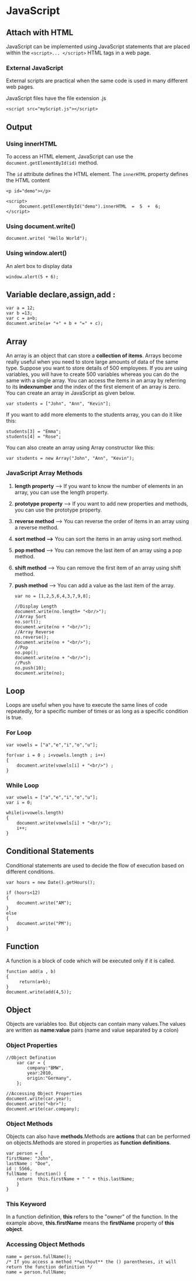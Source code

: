  # JavaScript
 ## Attach with HTML
 JavaScript can be implemented using JavaScript statements that are placed within the `<script>... </script>` HTML tags in a web page.
### External JavaScript
External scripts are practical when the same code is used in many different web pages.

JavaScript files have the file extension .js

    <script src="myScript.js"></script>

 ## Output
 ###  Using innerHTML
 To access an HTML element, JavaScript can use the  `document.getElementById(id)`  method.

The  `id`  attribute defines the HTML element. The  `innerHTML`  property defines the HTML content

    <p id="demo"></p>  

    <script>  
         document.getElementById("demo").innerHTML  =  5  +  6;  
    </script>

 ###  Using document.write()
    document.write( "Hello World");
### 
### Using window.alert()
An alert box to display data

    window.alert(5 + 6);

 ## Variable declare,assign,add :
    var a = 12;
    var b =13;
    var c = a+b;
    document.write(a+ "+" + b + "=" + c);
##  Array

An array is an object that can store a  **collection of items**. Arrays become really useful when you need to store large amounts of data of the same type. Suppose you want to store details of 500 employees. If you are using variables, you will have to create 500 variables whereas you can do the same with a single array. You can access the items in an array by referring to its  **indexnumber**  and the index of the first element of an array is zero.
You can create an array in JavaScript as given below.

    var students = ["John", "Ann", "Kevin"];
If you want to add more elements to the students array, you can do it like this:

    students[3] = "Emma";
	students[4] = "Rose";
You can also create an array using Array constructor like this:

    var students = new Array("John", "Ann", "Kevin");
### JavaScript Array Methods
1.  **length property**  --> If you want to know the number of elements in an array, you can use the length property.
2.  **prototype property**  --> If you want to add new properties and methods, you can use the prototype property.
3.  **reverse method**  --> You can reverse the order of items in an array using a reverse method.
4.  **sort method -->**  You can sort the items in an array using sort method.
5.  **pop method**  --> You can remove the last item of an array using a pop method.
6.  **shift method**  --> You can remove the first item of an array using shift method.
7.  **push method**  --> You can add a value as the last item of the array.

        var no = [1,2,5,6,4,3,7,9,8];
        
        //Display Length
        document.write(no.length+ "<br/>");
        //Array Sort
        no.sort();
        document.write(no + "<br/>");
        //Array Reverse 
        no.reverse();
		document.write(no + "<br/>");
        //Pop
        no.pop();
        document.write(no + "<br/>");
        //Push
        no.push(10);
        document.write(no);
## Loop

Loops are useful when you have to execute the same lines of code repeatedly, for a specific number of times or as long as a specific condition is true.

### For Loop

    var vowels = ["a","e","i","o","u"];
        
    for(var i = 0 ; i<vowels.length ; i++)
    {
        document.write(vowels[i] + "<br/>") ;
    }
  
  ### While Loop
  

    var vowels = ["a","e","i","o","u"];
    var i = 0;
        
    while(i<vowels.length)
    {
        document.write(vowels[i] + "<br/>");
        i++;
    }
## Conditional Statements

Conditional statements are used to decide the flow of execution based on different conditions.

    var hours = new Date().getHours();
        
    if (hours<12)
    {
        document.write("AM");
    }
    else 
    {
        document.write("PM");
    }
## Function
A function is a block of code which will be executed only if it is called.

    function add(a , b)
    {
         return(a+b);
    }
    document.write(add(4,5));
## Object
Objects are variables too. But objects can contain many values.The values are written as **name:value** pairs (name and value separated by a colon)
###  Object Properties

    //Object Defination
        var car = {
            company:"BMW",
            year:2010,
            origin:"Germany",
        };
        
    //Accessing Object Properties
    document.write(car.year);
    document.write("<br>");
    document.write(car.company);

###  Object Methods

Objects can also have  **methods**.Methods are  **actions**  that can be performed on objects.Methods are stored in properties as  **function definitions**.

    var person = {  
	firstName: "John",  
	lastName : "Doe",  
	id : 5566,  
	fullName : function() {  
		return  this.firstName + " " + this.lastName;  
		}  
	}
### This Keyword
In a function definition,  **this**  refers to the "owner" of the function. In the example above,   **this.firstName**  means the  **firstName**  property of  **this object**.

### Accessing Object Methods

    name = person.fullName();
    /* If you access a method **without** the () parentheses, it will return the function definition */
    name = person.fullName;
    
